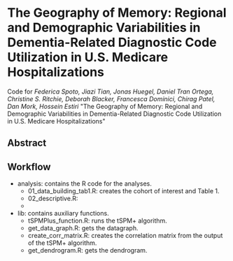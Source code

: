 # The Geography of Memory: Regional and Demographic Variabilities in Dementia-Related Diagnostic Code Utilization in U.S. Medicare Hospitalizations
Code for _Federica Spoto, Jiazi Tian, Jonas Huegel, Daniel Tran Ortega, Christine S. Ritchie, Deborah Blacker, Francesca Dominici, Chirag Patel, Dan Mork, Hossein Estiri_ "The Geography of Memory: Regional and Demographic Variabilities in Dementia-Related Diagnostic Code Utilization in U.S. Medicare Hospitalizations"

## Abstract


## Workflow 
- analysis: contains the R code for the analyses.
    - 01_data_building_tab1.R: creates the cohort of interest and Table 1.
    - 02_descriptive.R:
    - 
- lib: contains auxiliary functions.
    - tSPMPlus_function.R: runs the tSPM+ algorithm.
    - get_data_graph.R: gets the datagraph.
    - create_corr_matrix.R: creates the correlation matrix from the output of the tSPM+ algorithm.
    - get_dendrogram.R: gets the dendrogram.

